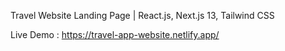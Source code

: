 Travel Website Landing Page | React.js, Next.js 13, Tailwind CSS

Live Demo : https://travel-app-website.netlify.app/
